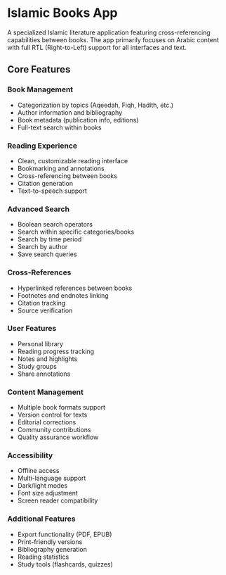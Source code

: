 # Islamic Books App

A specialized Islamic literature application featuring cross-referencing capabilities between books. The app primarily focuses on Arabic content with full RTL (Right-to-Left) support for all interfaces and text.

## Core Features

### Book Management
- Categorization by topics (Aqeedah, Fiqh, Hadith, etc.)
- Author information and bibliography
- Book metadata (publication info, editions)
- Full-text search within books

### Reading Experience
- Clean, customizable reading interface
- Bookmarking and annotations
- Cross-referencing between books
- Citation generation
- Text-to-speech support

### Advanced Search
- Boolean search operators
- Search within specific categories/books
- Search by time period
- Search by author
- Save search queries

### Cross-References
- Hyperlinked references between books
- Footnotes and endnotes linking
- Citation tracking
- Source verification

### User Features
- Personal library
- Reading progress tracking
- Notes and highlights
- Study groups
- Share annotations

### Content Management
- Multiple book formats support
- Version control for texts
- Editorial corrections
- Community contributions
- Quality assurance workflow

### Accessibility
- Offline access
- Multi-language support
- Dark/light modes
- Font size adjustment
- Screen reader compatibility

### Additional Features
- Export functionality (PDF, EPUB)
- Print-friendly versions
- Bibliography generation
- Reading statistics
- Study tools (flashcards, quizzes) 